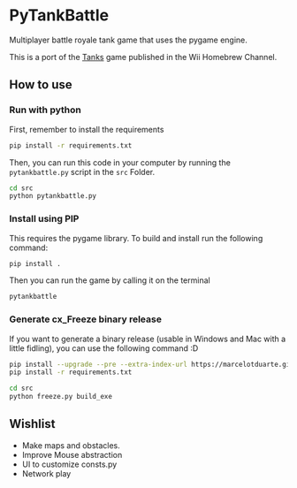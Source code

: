 # PyTankBattle

Multiplayer battle royale tank game that uses the pygame engine.

This is a port of the [Tanks](https://wiibrew.org/wiki/Tanks) game published in the Wii Homebrew Channel.

## How to use

### Run with python

First, remember to install the requirements

```sh
pip install -r requirements.txt
```

Then, you can run this code in your computer by running the `pytankbattle.py` script in the `src` Folder.

```sh
cd src
python pytankbattle.py
```

### Install using PIP

This requires the pygame library. To build and install run the following command:

```sh
pip install .
```

Then you can run the game by calling it on the terminal

```sh
pytankbattle
```

### Generate cx_Freeze binary release

If you want to generate a binary release (usable in Windows and Mac with a little fidling), you can use the following command :D

```sh
pip install --upgrade --pre --extra-index-url https://marcelotduarte.github.io/packages/ setuptools_git_versioning cx_Freeze
pip install -r requirements.txt

cd src
python freeze.py build_exe
```

## Wishlist

* Make maps and obstacles.
* Improve Mouse abstraction
* UI to customize consts.py
* Network play
